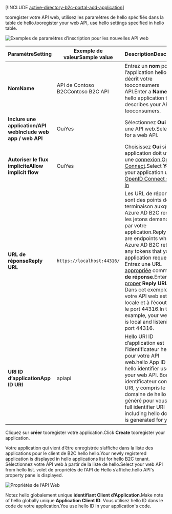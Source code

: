[!INCLUDE [active-directory-b2c-portal-add-application](active-directory-b2c-portal-add-application.md)]

<span data-ttu-id="45b77-101">tooregister votre API web, utilisez les paramètres de hello spécifiés dans la table de hello.</span><span class="sxs-lookup"><span data-stu-id="45b77-101">tooregister your web API, use hello settings specified in hello table.</span></span>

![Exemples de paramètres d’inscription pour les nouvelles API web](./media/active-directory-b2c-register-web-api/b2c-new-web-api-settings.png)

| <span data-ttu-id="45b77-103">Paramètre</span><span class="sxs-lookup"><span data-stu-id="45b77-103">Setting</span></span>      | <span data-ttu-id="45b77-104">Exemple de valeur</span><span class="sxs-lookup"><span data-stu-id="45b77-104">Sample value</span></span>  | <span data-ttu-id="45b77-105">Description</span><span class="sxs-lookup"><span data-stu-id="45b77-105">Description</span></span>                                        |
| ------------ | ------- | -------------------------------------------------- |
| <span data-ttu-id="45b77-106">**Nom**</span><span class="sxs-lookup"><span data-stu-id="45b77-106">**Name**</span></span> | <span data-ttu-id="45b77-107">API de Contoso B2C</span><span class="sxs-lookup"><span data-stu-id="45b77-107">Contoso B2C API</span></span> | <span data-ttu-id="45b77-108">Entrez un **nom** pour l’application hello qui décrit votre tooconsumers API.</span><span class="sxs-lookup"><span data-stu-id="45b77-108">Enter a **Name** for hello application that describes your API tooconsumers.</span></span> | 
| <span data-ttu-id="45b77-109">**Inclure une application/API web**</span><span class="sxs-lookup"><span data-stu-id="45b77-109">**Include web app / web API**</span></span> | <span data-ttu-id="45b77-110">Oui</span><span class="sxs-lookup"><span data-stu-id="45b77-110">Yes</span></span> | <span data-ttu-id="45b77-111">Sélectionnez **Oui** pour une API web.</span><span class="sxs-lookup"><span data-stu-id="45b77-111">Select **Yes** for a web API.</span></span> |
| <span data-ttu-id="45b77-112">**Autoriser le flux implicite**</span><span class="sxs-lookup"><span data-stu-id="45b77-112">**Allow implicit flow**</span></span> | <span data-ttu-id="45b77-113">Oui</span><span class="sxs-lookup"><span data-stu-id="45b77-113">Yes</span></span> | <span data-ttu-id="45b77-114">Choisissez **Oui** si votre application doit utiliser une [connexion OpenID Connect](../articles/active-directory-b2c/active-directory-b2c-reference-oidc.md).</span><span class="sxs-lookup"><span data-stu-id="45b77-114">Select **Yes** if your application uses [OpenID Connect sign-in](../articles/active-directory-b2c/active-directory-b2c-reference-oidc.md)</span></span> |
| <span data-ttu-id="45b77-115">**URL de réponse**</span><span class="sxs-lookup"><span data-stu-id="45b77-115">**Reply URL**</span></span> | `https://localhost:44316/` | <span data-ttu-id="45b77-116">Les URL de réponse sont des points de terminaison auxquels Azure AD B2C renvoie les jetons demandés par votre application.</span><span class="sxs-lookup"><span data-stu-id="45b77-116">Reply URLs are endpoints where Azure AD B2C returns any tokens that your application requests.</span></span> <span data-ttu-id="45b77-117">Entrez une URL [appropriée](../articles/active-directory-b2c/active-directory-b2c-app-registration.md#choosing-a-web-app-or-api-reply-url) comme **URL de réponse**.</span><span class="sxs-lookup"><span data-stu-id="45b77-117">Enter [a proper](../articles/active-directory-b2c/active-directory-b2c-app-registration.md#choosing-a-web-app-or-api-reply-url) **Reply URL**.</span></span> <span data-ttu-id="45b77-118">Dans cet exemple, votre API web est locale et à l’écoute sur le port 44316.</span><span class="sxs-lookup"><span data-stu-id="45b77-118">In this example, your web API is local and listening on port 44316.</span></span> |
| <span data-ttu-id="45b77-119">**URI ID d’application**</span><span class="sxs-lookup"><span data-stu-id="45b77-119">**App ID URI**</span></span> | <span data-ttu-id="45b77-120">api</span><span class="sxs-lookup"><span data-stu-id="45b77-120">api</span></span> | <span data-ttu-id="45b77-121">Hello URI ID d’application est l’identificateur hello pour votre API web.</span><span class="sxs-lookup"><span data-stu-id="45b77-121">hello App ID URI is hello identifier used for your web API.</span></span> <span data-ttu-id="45b77-122">Bonjour identificateur complet URI, y compris le domaine de hello est généré pour vous.</span><span class="sxs-lookup"><span data-stu-id="45b77-122">hello full identifier URI including hello domain is generated for you.</span></span> |

<span data-ttu-id="45b77-123">Cliquez sur **créer** tooregister votre application.</span><span class="sxs-lookup"><span data-stu-id="45b77-123">Click **Create** tooregister your application.</span></span>

<span data-ttu-id="45b77-124">Votre application qui vient d’être enregistrée s’affiche dans la liste des applications pour le client de B2C hello hello.</span><span class="sxs-lookup"><span data-stu-id="45b77-124">Your newly registered application is displayed in hello applications list for hello B2C tenant.</span></span> <span data-ttu-id="45b77-125">Sélectionnez votre API web à partir de la liste de hello.</span><span class="sxs-lookup"><span data-stu-id="45b77-125">Select your web API from hello list.</span></span> <span data-ttu-id="45b77-126">volet de propriétés de l’API de Hello s’affiche.</span><span class="sxs-lookup"><span data-stu-id="45b77-126">hello API's property pane is displayed.</span></span>

![Propriétés de l’API Web](./media/active-directory-b2c-register-web-api/b2c-web-api-properties.png)

<span data-ttu-id="45b77-128">Notez hello globalement unique **identifiant Client d’Application**.</span><span class="sxs-lookup"><span data-stu-id="45b77-128">Make note of hello globally unique **Application Client ID**.</span></span> <span data-ttu-id="45b77-129">Vous utilisez hello ID dans le code de votre application.</span><span class="sxs-lookup"><span data-stu-id="45b77-129">You use hello ID in your application's code.</span></span>
